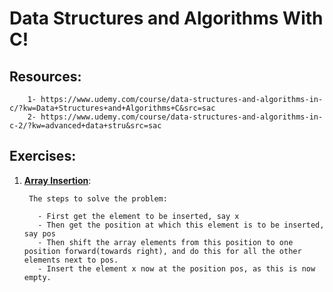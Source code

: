 # Data Structures and Algorithms With C!

## Resources:

        1- https://www.udemy.com/course/data-structures-and-algorithms-in-c/?kw=Data+Structures+and+Algorithms+C&src=sac
        2- https://www.udemy.com/course/data-structures-and-algorithms-in-c-2/?kw=advanced+data+stru&src=sac

## Exercises:

1. [**Array Insertion**](./array_insert.c):

        The steps to solve the problem:

          - First get the element to be inserted, say x
          - Then get the position at which this element is to be inserted, say pos
          - Then shift the array elements from this position to one position forward(towards right), and do this for all the other elements next to pos.
          - Insert the element x now at the position pos, as this is now empty.
